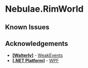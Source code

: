 # Nebulae.RimWorld

## Known Issues

## Acknowledgements

- [__[Walterlv]__](https://github.com/walterlv) - [WeakEvents](https://github.com/walterlv/Walterlv.Packages/tree/master/src/Utils/Walterlv.WeakEvents)
- [__[.NET Platform]__](https://github.com/dotnet) - [WPF](https://github.com/dotnet/wpf)